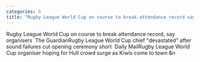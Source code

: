 ```yaml
---
categories: h
title: "Rugby League World Cup on course to break attendance record say organisers  The Guardian"
---
```

Rugby League World Cup on course to break attendance record, say organisers&nbsp;&nbsp;The GuardianRugby League World Cup chief "devastated" after sound failures cut opening ceremony short&nbsp;&nbsp;Daily MailRugby League World Cup organiser hoping for Hull crowd surge as Kiwis come to town&nbsp;&n